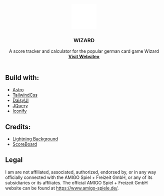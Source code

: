 <br />
<div align="center">
  <a href="https://paulprojects.github.io/wizard/">
    <img src="public/witch.svg" alt="Logo" width="80" height="80">
  </a>

  <h3 align="center">WIZARD</h3>

  <p align="center">
    A score tracker and calculator for the popular german card game Wizard
    <br />
    <a href="https://wizzard.site/"><strong>Visit Website»</strong></a>
    <br />
    <br />
  </p>
</div>


## Build with:
<ul>
          <li>
            <a class="underline" href="https://astro.build/">Astro</a>
          </li>
          <li>
            <a class="underline" href="https://tailwindcss.com">TailwindCss</a>
          </li>
          <li>
            <a class="underline" href="https://daisyui.com">DaisyUI</a>
          </li>
          <li>
            <a class="underline" href="https://jquery.com/">JQuery</a>
          </li>
          <li>
            <a class="underline" href="https://iconify.design/">Iconify</a>
          </li>
        </ul>
        
## Credits:
<ul>
          <li>
            <a class="underline" href="https://codepen.io/jackrugile/pen/kQwPRO">Lightning Background</a>
          </li>
          <li>
            <a class="underline" href="https://codepen.io/jmolund/pen/jBqyqK">ScoreBoard</a>
          </li>
          
</ul>

## Legal

I am are not affiliated, associated, authorized, endorsed by, or in any way officially connected with the AMIGO Spiel + Freizeit GmbH, or any of its subsidiaries or its affiliates. The official AMIGO Spiel + Freizeit GmbH website can be found at https://www.amigo-spiele.de/.
